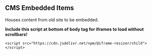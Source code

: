 ## CMS Embedded Items

Houses content from old site to be embedded.

**Include this script at bottom of body tag for iframes to load without scrollbars!**
```
<script src="https://cdn.jsdelivr.net/npm/@iframe-resizer/child"></script>
```


